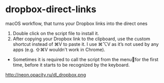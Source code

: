 # dropbox-direct-links
macOS workflow, that turns your Dropbox links into the direct ones

1. Double click on the script file to install it. 
2. After copying your Dropbox link to the clipboard, use the custom shortcut instead of ⌘V to paste it. I use ⌘⌥V as it’s not used by any apps (e.g. ⇧⌘V wouldn't work in Chrome).

* Sometimes it is required to call the script from the menufor the first time, before it starts to be recognized by the keyboard.

http://neon.opacity.ru/dl_dropbox.png
